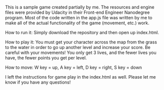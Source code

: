 This is a sample game created partially by me. The resources and engine files were provided by Udacity in their Front-end Engineer Nanodegree program. Most of the code written in the app.js file was written by me to make all of the actual functionality of the game (movement, etc.) work. 

How to run it:
Simply download the repository and then open up index.html.

How to play it:
You must get your character across the map from the grass to the water in order to go up another level and increase your score. Be careful with your movements! You only get 3 lives, and the fewer lives you have, the fewer points you get per level.

How to move:
W key = up,
A key = left,
D key = right,
S key = down

I left the instructions for game play in the index.html as well. Please let me know if you have any questions!
